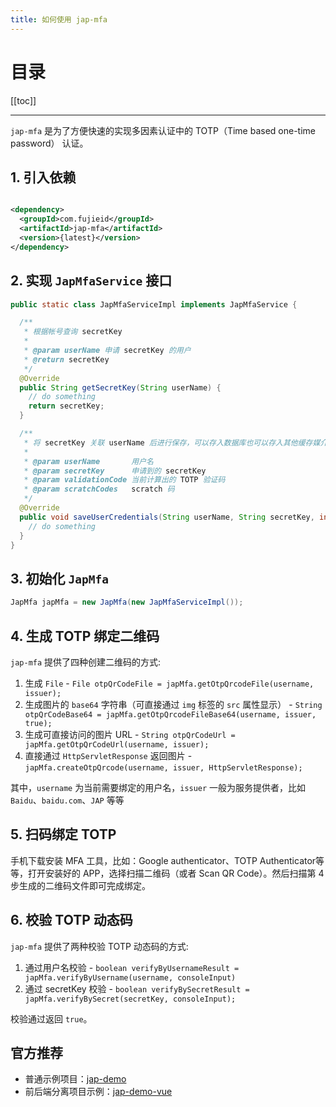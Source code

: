 ```yaml
---
title: 如何使用 jap-mfa
---
```


# 目录

[[toc]]

----

`jap-mfa` 是为了方便快速的实现多因素认证中的 TOTP（Time based one-time password） 认证。

## 1. 引入依赖

```xml

<dependency>
  <groupId>com.fujieid</groupId>
  <artifactId>jap-mfa</artifactId>
  <version>{latest}</version>
</dependency>
```

## 2. 实现 `JapMfaService` 接口

```java
public static class JapMfaServiceImpl implements JapMfaService {

  /**
   * 根据帐号查询 secretKey
   *
   * @param userName 申请 secretKey 的用户
   * @return secretKey
   */
  @Override
  public String getSecretKey(String userName) {
    // do something 
    return secretKey;
  }

  /**
   * 将 secretKey 关联 userName 后进行保存，可以存入数据库也可以存入其他缓存媒介中
   *
   * @param userName       用户名
   * @param secretKey      申请到的 secretKey
   * @param validationCode 当前计算出的 TOTP 验证码
   * @param scratchCodes   scratch 码
   */
  @Override
  public void saveUserCredentials(String userName, String secretKey, int validationCode, List<Integer> scratchCodes) {
    // do something 
  }
}
```

## 3. 初始化 `JapMfa`

```java
JapMfa japMfa = new JapMfa(new JapMfaServiceImpl());
```

## 4. 生成 TOTP 绑定二维码

`jap-mfa` 提供了四种创建二维码的方式:

1. 生成 `File` - `File otpQrCodeFile = japMfa.getOtpQrcodeFile(username, issuer);`
2. 生成图片的 `base64` 字符串（可直接通过 `img` 标签的 `src` 属性显示） - `String otpQrCodeBase64 = japMfa.getOtpQrcodeFileBase64(username, issuer, true);`
3. 生成可直接访问的图片 URL - `String otpQrCodeUrl = japMfa.getOtpQrCodeUrl(username, issuer);`
4. 直接通过 `HttpServletResponse` 返回图片 - `japMfa.createOtpQrcode(username, issuer, HttpServletResponse);`

其中，`username` 为当前需要绑定的用户名，`issuer` 一般为服务提供者，比如 `Baidu`、`baidu.com`、`JAP` 等等

## 5. 扫码绑定 TOTP

手机下载安装 MFA 工具，比如：Google authenticator、TOTP Authenticator等等，打开安装好的 APP，选择扫描二维码（或者 Scan QR Code）。然后扫描第 4 步生成的二维码文件即可完成绑定。

## 6. 校验 TOTP 动态码

`jap-mfa` 提供了两种校验 TOTP 动态码的方式:

1. 通过用户名校验 - `boolean verifyByUsernameResult = japMfa.verifyByUsername(username, consoleInput)`
2. 通过 secretKey 校验 - `boolean verifyBySecretResult = japMfa.verifyBySecret(secretKey, consoleInput);`

校验通过返回 `true`。


## 官方推荐

- 普通示例项目：[jap-demo](https://gitee.com/fujieid/jap-demo)
- 前后端分离项目示例：[jap-demo-vue](https://gitee.com/fujieid/jap-demo-vue)
